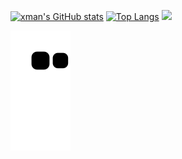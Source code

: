 [![xman's GitHub stats](https://github-readme-stats.vercel.app/api?username=xman213&theme=dark)](https://lead-tool.win)
[![Top Langs](https://github-readme-stats.vercel.app/api/top-langs/?username=xman213&theme=dark)](https://lead-tool.win) 
<a href="https://dcs.gg/lead" target="_blank"> <img src="https://discord.c99.nl/widget/theme-1/701239529029238794.png"/></a>


<a href="https://lead-tool.win" target="_blank"><img src="https://github.com/rafaballerini/rafaballerini/blob/output/github-contribution-grid-snake.svg" alt="sneke"></a>
